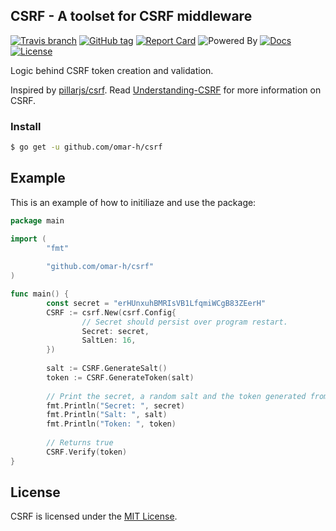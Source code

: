 ## CSRF - A toolset for CSRF middleware
[![Travis branch](https://img.shields.io/travis/omar-h/csrf/master.svg?style=flat-square)](https://travis-ci.org/omar-h/csrf)
[![GitHub tag](https://img.shields.io/github/release/omar-h/csrf.svg?style=flat-square)](https://github.com/omar-h/csrf/releases)
[![Report Card](https://img.shields.io/badge/report%20card-a%2B-c0392b.svg?style=flat-square)](https://goreportcard.com/report/github.com/omar-h/csrf)
![Powered By](https://img.shields.io/badge/powered%20by-go-blue.svg?style=flat-square)
[![Docs](https://img.shields.io/badge/docs-reference-9b59b6.svg?style=flat-square)](https://godoc.org/github.com/omar-h/csrf)
[![License](https://img.shields.io/badge/license-MIT%20License-1abc9c.svg?style=flat-square)](https://github.com/omar-h/csrf/blob/master/LICENSE.txt)

Logic behind CSRF token creation and validation.

Inspired by [pillarjs/csrf](https://github.com/pillarjs/csrf). Read [Understanding-CSRF](https://github.com/pillarjs/understanding-csrf) for more information on CSRF.

### Install
```Bash
$ go get -u github.com/omar-h/csrf
```

## Example
This is an example of how to initiliaze and use the package:
```Go
package main

import (
        "fmt"
        
        "github.com/omar-h/csrf"
)

func main() {
        const secret = "erHUnxuhBMRIsVB1LfqmiWCgB83ZEerH"
        CSRF := csrf.New(csrf.Config{
                // Secret should persist over program restart.
                Secret: secret,
                SaltLen: 16,
        })
        
        salt := CSRF.GenerateSalt()
        token := CSRF.GenerateToken(salt)
        
        // Print the secret, a random salt and the token generated from them.
        fmt.Println("Secret: ", secret)
        fmt.Println("Salt: ", salt)
        fmt.Println("Token: ", token)
        
        // Returns true
        CSRF.Verify(token)
}
```

## License
CSRF is licensed under the [MIT License](https://github.com/omar-h/csrf/blob/master/LICENSE.txt).

